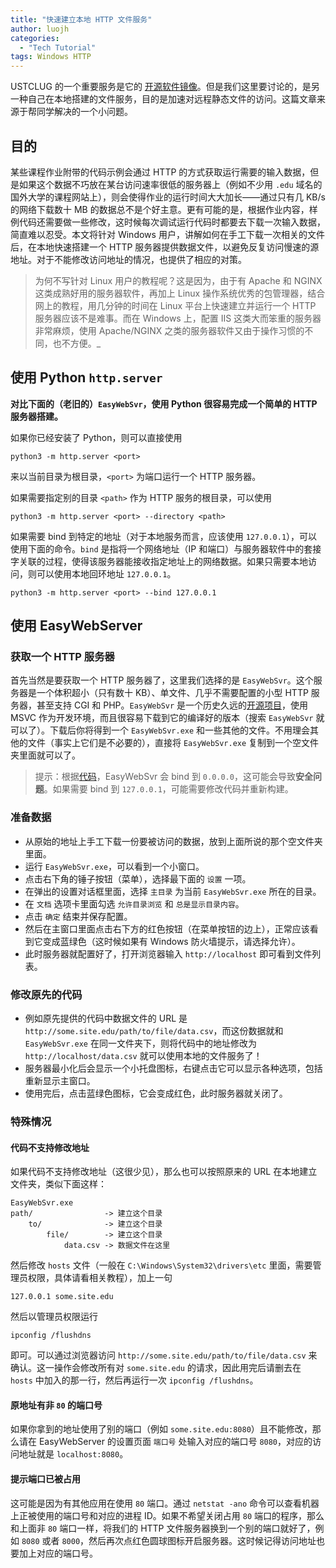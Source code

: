```yaml
---
title: "快速建立本地 HTTP 文件服务"
author: luojh
categories:
  - "Tech Tutorial"
tags: Windows HTTP
---
```


USTCLUG 的一个重要服务是它的 [开源软件镜像](https://mirrors.ustc.edu.cn)。但是我们这里要讨论的，是另一种自己在本地搭建的文件服务，目的是加速对远程静态文件的访问。这篇文章来源于帮同学解决的一个小问题。

## 目的

某些课程作业附带的代码示例会通过 HTTP 的方式获取运行需要的输入数据，但是如果这个数据不巧放在某台访问速率很低的服务器上（例如不少用 `.edu` 域名的国外大学的课程网站上），则会使得作业的运行时间大大加长——通过只有几 KB/s 的网络下载数十 MB 的数据总不是个好主意。更有可能的是，根据作业内容，样例代码还需要做一些修改，这时候每次调试运行代码时都要去下载一次输入数据，简直难以忍受。本文将针对 Windows 用户，讲解如何在手工下载一次相关的文件后，在本地快速搭建一个 HTTP 服务器提供数据文件，以避免反复访问慢速的源地址。对于不能修改访问地址的情况，也提供了相应的对策。

> 为何不写针对 Linux 用户的教程呢？这是因为，由于有 Apache 和 NGINX 这类成熟好用的服务器软件，再加上 Linux 操作系统优秀的包管理器，结合网上的教程，用几分钟的时间在 Linux 平台上快速建立并运行一个 HTTP 服务器应该不是难事。而在 Windows 上，配置 IIS 这类大而笨重的服务器非常麻烦，使用 Apache/NGINX 之类的服务器软件又由于操作习惯的不同，也不方便。\_

## 使用 Python `http.server`

**对比下面的（老旧的）`EasyWebSvr`，使用 Python 很容易完成一个简单的 HTTP 服务器搭建。**

如果你已经安装了 Python，则可以直接使用

```
python3 -m http.server <port>
```

来以当前目录为根目录，`<port>` 为端口运行一个 HTTP 服务器。

如果需要指定别的目录 `<path>` 作为 HTTP 服务的根目录，可以使用

```
python3 -m http.server <port> --directory <path>
```

如果需要 bind 到特定的地址（对于本地服务而言，应该使用 `127.0.0.1`），可以使用下面的命令。`bind` 是指将一个网络地址（IP 和端口）与服务器软件中的套接字关联的过程，使得该服务器能接收指定地址上的网络数据。如果只需要本地访问，则可以使用本地回环地址 `127.0.0.1`。

```
python3 -m http.server <port> --bind 127.0.0.1
```

## 使用 EasyWebServer

### 获取一个 HTTP 服务器

首先当然是要获取一个 HTTP 服务器了，这里我们选择的是 `EasyWebSvr`。这个服务器是一个体积超小（只有数十 KB）、单文件、几乎不需要配置的小型 HTTP 服务器，甚至支持 CGI 和 PHP。`EasyWebSvr` 是一个历史久远的[开源项目](https://github.com/baojianjob/EasyWebSvr)，使用 MSVC 作为开发环境，而且很容易下载到它的编译好的版本（搜索 `EasyWebSvr` 就可以了）。下载后你将得到一个 `EasyWebSvr.exe` 和一些其他的文件。不用理会其他的文件（事实上它们是不必要的），直接将 `EasyWebSvr.exe` 复制到一个空文件夹里面就可以了。

> 提示：根据[代码](https://github.com/baojianjob/EasyWebSvr/blob/796448f6b312ad0676add90024940316dfa34299/EasyWebSvr/Socket.cpp#L439)，EasyWebSvr 会 bind 到 `0.0.0.0`，这可能会导致**安全问题**。如果需要 bind 到 `127.0.0.1`，可能需要修改代码并重新构建。

### 准备数据

- 从原始的地址上手工下载一份要被访问的数据，放到上面所说的那个空文件夹里面。
- 运行 `EasyWebSvr.exe`，可以看到一个小窗口。
- 点击右下角的锤子按钮（菜单），选择最下面的 `设置` 一项。
- 在弹出的设置对话框里面，选择 `主目录` 为当前 `EasyWebSvr.exe` 所在的目录。
- 在 `文档` 选项卡里面勾选 `允许目录浏览` 和 `总是显示目录内容`。
- 点击 `确定` 结束并保存配置。
- 然后在主窗口里面点击右下方的红色按钮（在菜单按钮的边上），正常应该看到它变成蓝绿色（这时候如果有 Windows 防火墙提示，请选择允许）。
- 此时服务器就配置好了，打开浏览器输入 `http://localhost` 即可看到文件列表。

### 修改原先的代码

- 例如原先提供的代码中数据文件的 URL 是 `http://some.site.edu/path/to/file/data.csv`，而这份数据就和 `EasyWebSvr.exe` 在同一文件夹下，则将代码中的地址修改为 `http://localhost/data.csv` 就可以使用本地的文件服务了！
- 服务器最小化后会显示一个小托盘图标，右键点击它可以显示各种选项，包括重新显示主窗口。
- 使用完后，点击蓝绿色图标，它会变成红色，此时服务器就关闭了。

### 特殊情况

#### 代码不支持修改地址

如果代码不支持修改地址（这很少见），那么也可以按照原来的 URL 在本地建立文件夹，类似下面这样：

```
EasyWebSvr.exe
path/                -> 建立这个目录
    to/              -> 建立这个目录
        file/        -> 建立这个目录
            data.csv -> 数据文件在这里
```

然后修改 `hosts` 文件（一般在 `C:\Windows\System32\drivers\etc` 里面，需要管理员权限，具体请看相关教程），加上一句

```
127.0.0.1 some.site.edu
```

然后以管理员权限运行

```
ipconfig /flushdns
```

即可。可以通过浏览器访问 `http://some.site.edu/path/to/file/data.csv` 来确认。这一操作会修改所有对 `some.site.edu` 的请求，因此用完后请删去在 `hosts` 中加入的那一行，然后再运行一次 `ipconfig /flushdns`。

#### 原地址有非 `80` 的端口号

如果你拿到的地址使用了别的端口（例如 `some.site.edu:8080`）且不能修改，那么请在 EasyWebServer 的设置页面 `端口号` 处输入对应的端口号 `8080`，对应的访问地址就是 `localhost:8080`。

#### 提示端口已被占用

这可能是因为有其他应用在使用 `80` 端口。通过 `netstat -ano` 命令可以查看机器上正被使用的端口号和对应的进程 ID。如果不希望关闭占用 `80` 端口的程序，那么和上面非 `80` 端口一样，将我们的 HTTP 文件服务器换到一个别的端口就好了，例如 `8080` 或者 `8000`，然后再次点红色圆球图标开启服务器。这时候记得访问地址也要加上对应的端口号。
